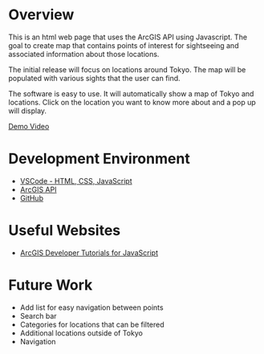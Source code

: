# Overview

This is an html web page that uses the ArcGIS API using Javascript. The goal to create map that contains points of interest for sightseeing and associated information about those locations. 

The initial release will focus on locations around Tokyo. The map will be populated with various sights that the user can find.

The software is easy to use. It will automatically show a map of Tokyo and locations. Click on the location you want to know more about and a pop up will display. 

[Demo Video](http://youtube.link.goes.here)

# Development Environment

* [VSCode - HTML, CSS, JavaScript](https://code.visualstudio.com/)
* [ArcGIS API](https://developers.arcgis.com/)
* [GitHub](https://github.com/)

# Useful Websites

* [ArcGIS Developer Tutorials for JavaScript](https://developers.arcgis.com/javascript/latest/)

# Future Work

* Add list for easy navigation between points
* Search bar
* Categories for locations that can be filtered
* Additional locations outside of Tokyo
* Navigation